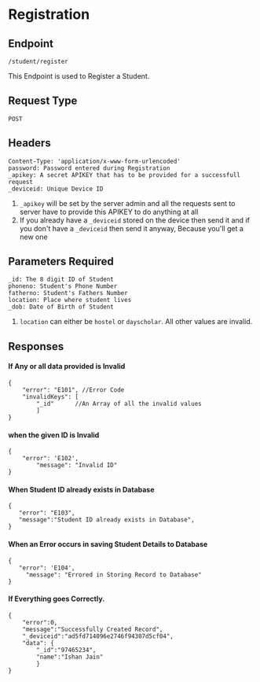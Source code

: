 # Registration

## Endpoint

    /student/register

This Endpoint is used to Register a Student.

## Request Type 

    POST
   
## Headers 

    Content-Type: 'application/x-www-form-urlencoded'
    password: Password entered during Registration
    _apikey: A secret APIKEY that has to be provided for a successfull request
    _deviceid: Unique Device ID

1. `_apikey` will be set by the server admin and all the requests sent to server have to provide this APIKEY to do anything at all
2. If you already have a `_deviceid` stored on the device then send it and if you don't have a `_deviceid` then send it anyway, Because you'll get a new one

## Parameters Required

    _id: The 8 digit ID of Student
    phoneno: Student's Phone Number
    fatherno: Student's Fathers Number
    location: Place where student lives
    _dob: Date of Birth of Student
    
1. `location` can either be `hostel` or `dayscholar`. All other values are invalid.

## Responses

#### If Any or all data provided is Invalid

```
{
    "error": "E101", //Error Code
    "invalidKeys": [
        "_id"      //An Array of all the invalid values
        ]
}
```

#### when the given ID is Invalid
```
{
    "error": 'E102',
		"message": "Invalid ID"
}
```

#### When Student ID already exists in Database

```
{
   "error": "E103",
   "message":"Student ID already exists in Database",
}
```
   
#### When an Error occurs in saving Student Details to Database

```
{
   "error": 'E104',
	 "message": "Errored in Storing Record to Database"
}
```

#### If Everything goes Correctly. 

```
{
    "error":0,
    "message":"Successfully Created Record",
    "_deviceid":"ad5fd714096e2746f94307d5cf04",
    "data": {
        "_id":"97465234",
        "name":"Ishan Jain"
        }
}
```        
